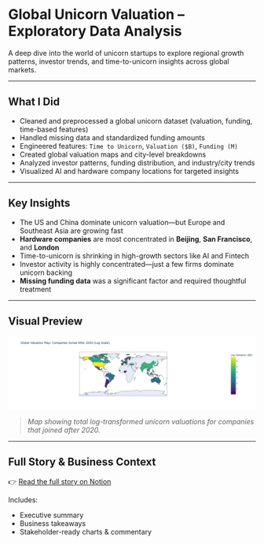 # Global Unicorn Valuation – Exploratory Data Analysis

A deep dive into the world of unicorn startups to explore regional growth patterns, investor trends, and time-to-unicorn insights across global markets.

---

## What I Did

- Cleaned and preprocessed a global unicorn dataset (valuation, funding, time-based features)
- Handled missing data and standardized funding amounts
- Engineered features: `Time to Unicorn`, `Valuation ($B)`, `Funding (M)`
- Created global valuation maps and city-level breakdowns
- Analyzed investor patterns, funding distribution, and industry/city trends
- Visualized AI and hardware company locations for targeted insights

---

## Key Insights

- The US and China dominate unicorn valuation—but Europe and Southeast Asia are growing fast
- **Hardware companies** are most concentrated in **Beijing**, **San Francisco**, and **London**
- Time-to-unicorn is shrinking in high-growth sectors like AI and Fintech
- Investor activity is highly concentrated—just a few firms dominate unicorn backing
- **Missing funding data** was a significant factor and required thoughtful treatment

---

## Visual Preview

![Global Unicorn Map: Post-2020 Valuation](GlobalUnicornMap.png)

> *Map showing total log-transformed unicorn valuations for companies that joined after 2020.*

---

## Full Story & Business Context

👉 [Read the full story on Notion](https://www.notion.so/Global-Unicorn-Valuation-Capstone-Project-1cd9764c600681f6aaffffb477f1879f?pvs=4)

Includes:
- Executive summary
- Business takeaways
- Stakeholder-ready charts & commentary
